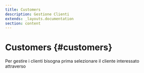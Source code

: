 ```yaml
---
title: Customers
description: Gestione Clienti
extends: _layouts.documentation
section: content
---
```


# Customers {#customers}

Per gestire i clienti bisogna prima selezionare il cliente interessato attraverso 